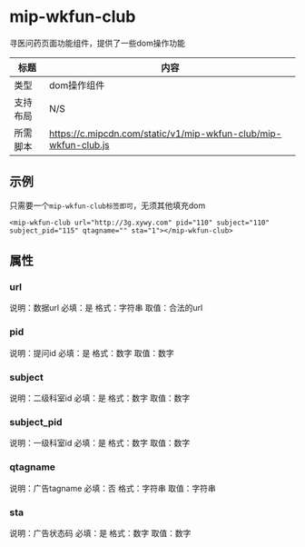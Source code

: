 # mip-wkfun-club

寻医问药页面功能组件，提供了一些dom操作功能

标题|内容
----|----
类型|dom操作组件
支持布局| N/S
所需脚本|https://c.mipcdn.com/static/v1/mip-wkfun-club/mip-wkfun-club.js

## 示例

只需要一个`mip-wkfun-club标签即可`，无须其他填充dom

```
<mip-wkfun-club url="http://3g.xywy.com" pid="110" subject="110" subject_pid="115" qtagname="" sta="1"></mip-wkfun-club>
```

## 属性

### url

说明：数据url
必填：是
格式：字符串
取值：合法的url

### pid

说明：提问id
必填：是
格式：数字
取值：数字

### subject

说明：二级科室id
必填：是
格式：数字
取值：数字

### subject_pid

说明：一级科室id
必填：是
格式：数字
取值：数字

### qtagname

说明：广告tagname
必填：否
格式：字符串
取值：字符串

### sta

说明：广告状态码
必填：是
格式：数字
取值：数字
